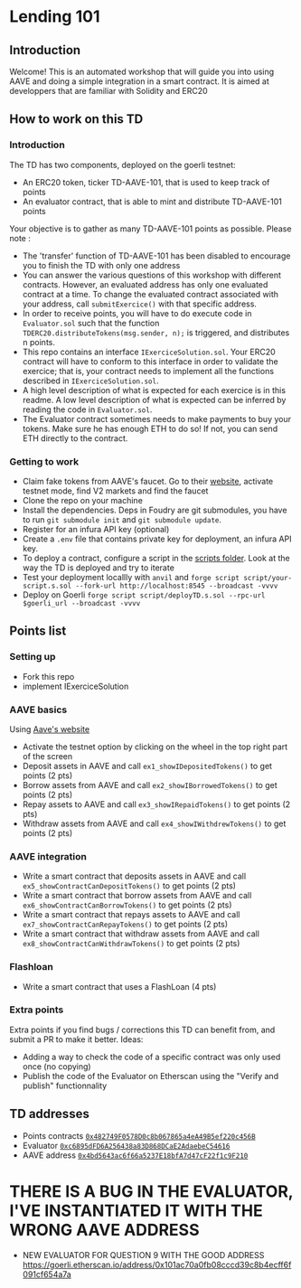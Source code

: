 # Lending 101

## Introduction

Welcome! This is an automated workshop that will guide you into using AAVE and doing a simple integration in a smart contract.
It is aimed at developpers that are familiar with Solidity and ERC20

## How to work on this TD

### Introduction

The TD has two components, deployed on the goerli testnet:

- An ERC20 token, ticker TD-AAVE-101, that is used to keep track of points
- An evaluator contract, that is able to mint and distribute TD-AAVE-101 points

Your objective is to gather as many TD-AAVE-101 points as possible. Please note :

- The 'transfer' function of TD-AAVE-101 has been disabled to encourage you to finish the TD with only one address
- You can answer the various questions of this workshop with different contracts. However, an evaluated address has only one evaluated contract at a time. To change the evaluated contract associated with your address, call `submitExercice()` with that specific address.
- In order to receive points, you will have to do execute code in `Evaluator.sol` such that the function `TDERC20.distributeTokens(msg.sender, n);` is triggered, and distributes n points.
- This repo contains an interface `IExerciceSolution.sol`. Your ERC20 contract will have to conform to this interface in order to validate the exercice; that is, your contract needs to implement all the functions described in `IExerciceSolution.sol`.
- A high level description of what is expected for each exercice is in this readme. A low level description of what is expected can be inferred by reading the code in `Evaluator.sol`.
- The Evaluator contract sometimes needs to make payments to buy your tokens. Make sure he has enough ETH to do so! If not, you can send ETH directly to the contract.

### Getting to work

- Claim fake tokens from AAVE's faucet. Go to their [website](https://app.aave.com/), activate testnet mode, find V2 markets and find the faucet
- Clone the repo on your machine
- Install the dependencies. Deps in Foudry are git submodules, you have to run `git submodule init` and `git submodule update`.
- Register for an infura API key (optional)
- Create a `.env` file that contains private key for deployment, an infura API key.
- To deploy a contract, configure a script in the [scripts folder](script). Look at the way the TD is deployed and try to iterate
- Test your deployment locallly with `anvil` and `forge script script/your-script.s.sol --fork-url http://localhost:8545 --broadcast -vvvv`
- Deploy on Goerli `forge script script/deployTD.s.sol --rpc-url $goerli_url --broadcast -vvvv `

## Points list

### Setting up

- Fork this repo
- implement IExerciceSolution

### AAVE basics

Using [Aave's website](https://app.aave.com/)

- Activate the testnet option by clicking on the wheel in the top right part of the screen
- Deposit assets in AAVE and call `ex1_showIDepositedTokens()` to get points (2 pts)
- Borrow assets from AAVE and call `ex2_showIBorrowedTokens()` to get points (2 pts)
- Repay assets to AAVE and call `ex3_showIRepaidTokens()` to get points (2 pts)
- Withdraw assets from AAVE and call `ex4_showIWithdrewTokens()` to get points (2 pts)

### AAVE integration

- Write a smart contract that deposits assets in AAVE and call `ex5_showContractCanDepositTokens()` to get points (2 pts)
- Write a smart contract that borrow assets from AAVE and call `ex6_showContractCanBorrowTokens()` to get points (2 pts)
- Write a smart contract that repays assets to AAVE and call `ex7_showContractCanRepayTokens()` to get points (2 pts)
- Write a smart contract that withdraw assets from AAVE and call `ex8_showContractCanWithdrawTokens()` to get points (2 pts)

### Flashloan

- Write a smart contract that uses a FlashLoan (4 pts)

### Extra points

Extra points if you find bugs / corrections this TD can benefit from, and submit a PR to make it better. Ideas:

- Adding a way to check the code of a specific contract was only used once (no copying)
- Publish the code of the Evaluator on Etherscan using the "Verify and publish" functionnality

## TD addresses

- Points contracts [`0x482749F0578D0c8b067865a4eA49B5ef220c456B`](https://goerli.etherscan.io/address/0x482749F0578D0c8b067865a4eA49B5ef220c456B)
- Evaluator [`0xc6895dFD6A256438a83D868DCaE2AdaebeC54616`](https://goerli.etherscan.io/address/0xc6895dFD6A256438a83D868DCaE2AdaebeC54616)
- AAVE address  [`0x4bd5643ac6f66a5237E18bfA7d47cF22f1c9F210`](https://goerli.etherscan.io/address/0x4bd5643ac6f66a5237E18bfA7d47cF22f1c9F210)

# THERE IS A BUG IN THE EVALUATOR, I'VE INSTANTIATED IT WITH THE WRONG AAVE ADDRESS

- NEW EVALUATOR FOR QUESTION 9 WITH THE GOOD ADDRESS https://goerli.etherscan.io/address/0x101ac70a0fb08cccd39c8b4ecff6f091cf654a7a
